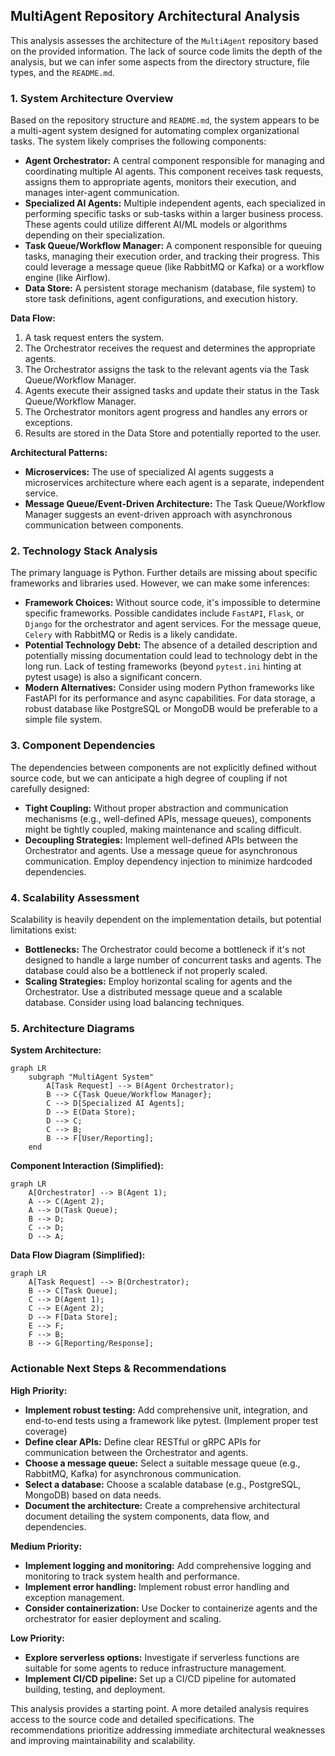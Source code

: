 ## MultiAgent Repository Architectural Analysis

This analysis assesses the architecture of the `MultiAgent` repository based on the provided information.  The lack of source code limits the depth of the analysis, but we can infer some aspects from the directory structure, file types, and the `README.md`.

### 1. System Architecture Overview

Based on the repository structure and `README.md`, the system appears to be a multi-agent system designed for automating complex organizational tasks.  The system likely comprises the following components:

* **Agent Orchestrator:** A central component responsible for managing and coordinating multiple AI agents.  This component receives task requests, assigns them to appropriate agents, monitors their execution, and manages inter-agent communication.
* **Specialized AI Agents:** Multiple independent agents, each specialized in performing specific tasks or sub-tasks within a larger business process.  These agents could utilize different AI/ML models or algorithms depending on their specialization.
* **Task Queue/Workflow Manager:**  A component responsible for queuing tasks, managing their execution order, and tracking their progress. This could leverage a message queue (like RabbitMQ or Kafka) or a workflow engine (like Airflow).
* **Data Store:** A persistent storage mechanism (database, file system) to store task definitions, agent configurations, and execution history.


**Data Flow:**

1.  A task request enters the system.
2.  The Orchestrator receives the request and determines the appropriate agents.
3.  The Orchestrator assigns the task to the relevant agents via the Task Queue/Workflow Manager.
4.  Agents execute their assigned tasks and update their status in the Task Queue/Workflow Manager.
5.  The Orchestrator monitors agent progress and handles any errors or exceptions.
6.  Results are stored in the Data Store and potentially reported to the user.


**Architectural Patterns:**

* **Microservices:**  The use of specialized AI agents suggests a microservices architecture where each agent is a separate, independent service.
* **Message Queue/Event-Driven Architecture:** The Task Queue/Workflow Manager suggests an event-driven approach with asynchronous communication between components.


### 2. Technology Stack Analysis

The primary language is Python.  Further details are missing about specific frameworks and libraries used.  However, we can make some inferences:

* **Framework Choices:** Without source code, it's impossible to determine specific frameworks. Possible candidates include `FastAPI`, `Flask`, or `Django` for the orchestrator and agent services.  For the message queue, `Celery` with RabbitMQ or Redis is a likely candidate.
* **Potential Technology Debt:**  The absence of a detailed description and potentially missing documentation could lead to technology debt in the long run.  Lack of testing frameworks (beyond `pytest.ini` hinting at pytest usage) is also a significant concern.
* **Modern Alternatives:**  Consider using modern Python frameworks like FastAPI for its performance and async capabilities.  For data storage, a robust database like PostgreSQL or MongoDB would be preferable to a simple file system.


### 3. Component Dependencies

The dependencies between components are not explicitly defined without source code, but we can anticipate a high degree of coupling if not carefully designed:

* **Tight Coupling:**  Without proper abstraction and communication mechanisms (e.g., well-defined APIs, message queues), components might be tightly coupled, making maintenance and scaling difficult.
* **Decoupling Strategies:**  Implement well-defined APIs between the Orchestrator and agents. Use a message queue for asynchronous communication.  Employ dependency injection to minimize hardcoded dependencies.


### 4. Scalability Assessment

Scalability is heavily dependent on the implementation details, but potential limitations exist:

* **Bottlenecks:**  The Orchestrator could become a bottleneck if it's not designed to handle a large number of concurrent tasks and agents.  The database could also be a bottleneck if not properly scaled.
* **Scaling Strategies:**  Employ horizontal scaling for agents and the Orchestrator. Use a distributed message queue and a scalable database. Consider using load balancing techniques.


### 5. Architecture Diagrams

**System Architecture:**

```mermaid
graph LR
    subgraph "MultiAgent System"
        A[Task Request] --> B(Agent Orchestrator);
        B --> C{Task Queue/Workflow Manager};
        C --> D[Specialized AI Agents];
        D --> E(Data Store);
        D --> C;
        C --> B;
        B --> F[User/Reporting];
    end
```

**Component Interaction (Simplified):**

```mermaid
graph LR
    A[Orchestrator] --> B(Agent 1);
    A --> C(Agent 2);
    A --> D(Task Queue);
    B --> D;
    C --> D;
    D --> A;
```

**Data Flow Diagram (Simplified):**

```mermaid
graph LR
    A[Task Request] --> B(Orchestrator);
    B --> C[Task Queue];
    C --> D(Agent 1);
    C --> E(Agent 2);
    D --> F[Data Store];
    E --> F;
    F --> B;
    B --> G[Reporting/Response];
```


### Actionable Next Steps & Recommendations

**High Priority:**

* **Implement robust testing:** Add comprehensive unit, integration, and end-to-end tests using a framework like pytest. (Implement proper test coverage)
* **Define clear APIs:**  Define clear RESTful or gRPC APIs for communication between the Orchestrator and agents.
* **Choose a message queue:** Select a suitable message queue (e.g., RabbitMQ, Kafka) for asynchronous communication.
* **Select a database:** Choose a scalable database (e.g., PostgreSQL, MongoDB) based on data needs.
* **Document the architecture:**  Create a comprehensive architectural document detailing the system components, data flow, and dependencies.

**Medium Priority:**

* **Implement logging and monitoring:**  Add comprehensive logging and monitoring to track system health and performance.
* **Implement error handling:**  Implement robust error handling and exception management.
* **Consider containerization:** Use Docker to containerize agents and the orchestrator for easier deployment and scaling.


**Low Priority:**

* **Explore serverless options:**  Investigate if serverless functions are suitable for some agents to reduce infrastructure management.
* **Implement CI/CD pipeline:** Set up a CI/CD pipeline for automated building, testing, and deployment.


This analysis provides a starting point. A more detailed analysis requires access to the source code and detailed specifications.  The recommendations prioritize addressing immediate architectural weaknesses and improving maintainability and scalability.
